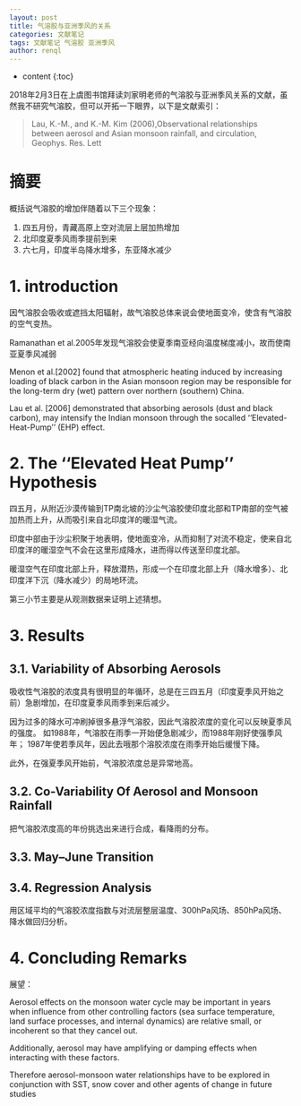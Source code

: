 ```yaml
---
layout: post
title: 气溶胶与亚洲季风的关系
categories: 文献笔记
tags: 文献笔记 气溶胶 亚洲季风
author: renql
---
```


* content
{:toc}

2018年2月3日在上虞图书馆拜读刘家明老师的气溶胶与亚洲季风关系的文献，虽然我不研究气溶胶，但可以开拓一下眼界，以下是文献索引：
> Lau, K.-M., and K.-M. Kim (2006),Observational relationships between aerosol and Asian monsoon rainfall, and circulation, Geophys. Res. Lett




# 摘要
概括说气溶胶的增加伴随着以下三个现象：

1. 四五月份，青藏高原上空对流层上层加热增加
2. 北印度夏季风雨季提前到来
3. 六七月，印度半岛降水增多，东亚降水减少

# 1. introduction #
因气溶胶会吸收或遮挡太阳辐射，故气溶胶总体来说会使地面变冷，使含有气溶胶的空气变热。

Ramanathan et al.2005年发现气溶胶会使夏季南亚经向温度梯度减小，故而使南亚夏季风减弱

Menon et al.[2002] found that atmospheric heating induced by increasing loading of black carbon in the Asian monsoon region may be responsible for the long-term dry (wet) pattern over northern (southern) China.

Lau et al. [2006] demonstrated that absorbing aerosols (dust and black carbon), may intensify the Indian monsoon through the socalled ‘‘Elevated-Heat-Pump’’ (EHP) effect.

# 2. The ‘‘Elevated Heat Pump’’ Hypothesis #
四五月，从附近沙漠传输到TP南北坡的沙尘气溶胶使印度北部和TP南部的空气被加热而上升，从而吸引来自北印度洋的暖湿气流。

印度中部由于沙尘积聚于地表明，使地面变冷，从而抑制了对流不稳定，使来自北印度洋的暖湿空气不会在这里形成降水，进而得以传送至印度北部。

暖湿空气在印度北部上升，释放潜热，形成一个在印度北部上升（降水增多）、北印度洋下沉（降水减少）的局地环流。

第三小节主要是从观测数据来证明上述猜想。

# 3. Results #
## 3.1. Variability of Absorbing Aerosols ##
吸收性气溶胶的浓度具有很明显的年循环，总是在三四五月（印度夏季风开始之前）急剧增加，在印度夏季风雨季到来后减少。

因为过多的降水可冲刷掉很多悬浮气溶胶，因此气溶胶浓度的变化可以反映夏季风的强度。
如1988年，气溶胶在雨季一开始便急剧减少，而1988年刚好使强季风年；
1987年使若季风年，因此去哦那个溶胶浓度在雨季开始后缓慢下降。

此外，在强夏季风开始前，气溶胶浓度总是异常地高。

## 3.2. Co-Variability Of Aerosol and Monsoon Rainfall ##
把气溶胶浓度高的年份挑选出来进行合成，看降雨的分布。

## 3.3. May–June Transition ##
## 3.4. Regression Analysis ##
用区域平均的气溶胶浓度指数与对流层整层温度、300hPa风场、850hPa风场、降水做回归分析。

# 4. Concluding Remarks #
展望：

Aerosol effects on the monsoon water cycle
may be important in years when influence from other
controlling factors (sea surface temperature, land surface
processes, and internal dynamics) are relative small, or
incoherent so that they cancel out.

Additionally, aerosol may have amplifying or damping effects when interacting with these factors. 

Therefore aerosol-monsoon water relationships
have to be explored in conjunction with SST,
snow cover and other agents of change in future studies
